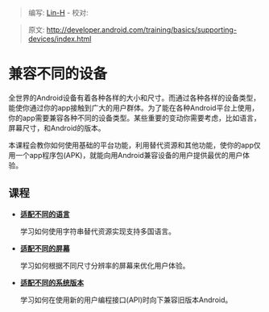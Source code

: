 > 编写: [Lin-H](http://github.com/Lin-H) - 校对:

> 原文: <http://developer.android.com/training/basics/supporting-devices/index.html>

# 兼容不同的设备

全世界的Android设备有着各种各样的大小和尺寸。而通过各种各样的设备类型，能使你通过你的app接触到广大的用户群体。为了能在各种Android平台上使用，你的app需要兼容各种不同的设备类型。某些重要的变动你需要考虑，比如语言，屏幕尺寸，和Android的版本。

本课程会教你如何使用基础的平台功能，利用替代资源和其他功能，使你的app仅用一个app程序包(APK)，就能向用Android兼容设备的用户提供最优的用户体验。

## 课程

* [**适配不同的语言**](languages.html)

  学习如何使用字符串替代资源实现支持多国语言。

* [**适配不同的屏幕**](screens.html)

  学习如何根据不同尺寸分辨率的屏幕来优化用户体验。

* [**适配不同的系统版本**](platforms.html)

  学习如何在使用新的用户编程接口(API)时向下兼容旧版本Android。
